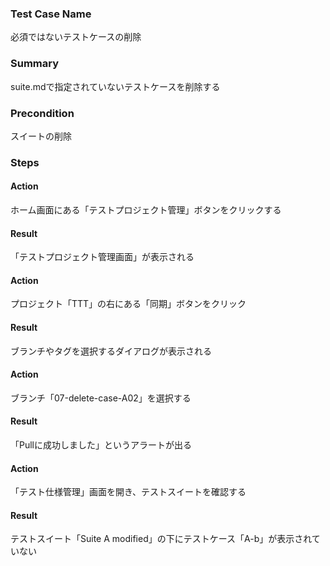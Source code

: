 ### Test Case Name
必須ではないテストケースの削除

### Summary
suite.mdで指定されていないテストケースを削除する

### Precondition
スイートの削除

### Steps

#### Action
ホーム画面にある「テストプロジェクト管理」ボタンをクリックする
#### Result
「テストプロジェクト管理画面」が表示される

#### Action
プロジェクト「TTT」の右にある「同期」ボタンをクリック
#### Result
ブランチやタグを選択するダイアログが表示される

#### Action
ブランチ「07-delete-case-A02」を選択する
#### Result
「Pullに成功しました」というアラートが出る

#### Action
「テスト仕様管理」画面を開き、テストスイートを確認する
#### Result
テストスイート「Suite A modified」の下にテストケース「A-b」が表示されていない
